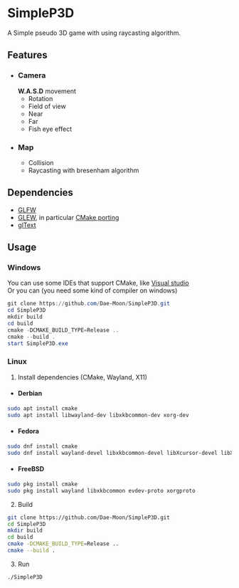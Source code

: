 # SimpleP3D
A Simple pseudo 3D game with using raycasting algorithm.

## Features
* ### Camera
  **W.A.S.D** movement
  * Rotation
  * Field of view
  * Near
  * Far
  * Fish eye effect
* ### Map
  * Collision
  * Raycasting with bresenham algorithm


## Dependencies
* [GLFW](https://github.com/glfw/glfw)
* [GLEW](https://github.com/nigels-com/glew), in particular [CMake porting](https://github.com/Perlmint/glew-cmake)
* [glText](https://github.com/vallentin/glText)

## Usage

### Windows

You can use some IDEs that support CMake, like [Visual studio](https://visualstudio.microsoft.com)  
Or you can (you need some kind of compiler on windows)
```PowerShell
git clone https://github.com/Dae-Moon/SimpleP3D.git
cd SimpleP3D
mkdir build
cd build
cmake -DCMAKE_BUILD_TYPE=Release ..
cmake --build .
start SimpleP3D.exe
```

### Linux
1. Install dependencies (CMake, Wayland, X11)
* #### Derbian
```sh
sudo apt install cmake
sudo apt install libwayland-dev libxkbcommon-dev xorg-dev
```
* #### Fedora
```sh
sudo dnf install cmake
sudo dnf install wayland-devel libxkbcommon-devel libXcursor-devel libXi-devel libXinerama-devel libXrandr-devel
```
* #### FreeBSD
```sh
sudo pkg install cmake
sudo pkg install wayland libxkbcommon evdev-proto xorgproto
```

2. Build
```sh
git clone https://github.com/Dae-Moon/SimpleP3D.git
cd SimpleP3D
mkdir build
cd build
cmake -DCMAKE_BUILD_TYPE=Release ..
cmake --build .
```

3. Run
```sh
./SimpleP3D
```
